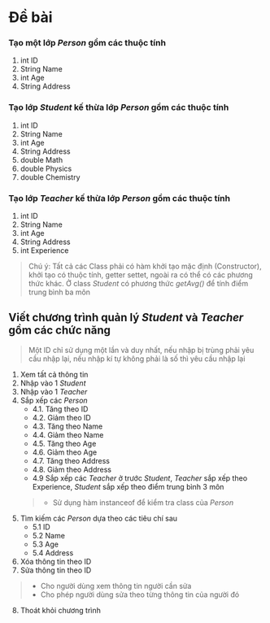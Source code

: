 # Đề bài
### Tạo một lớp *Person* gồm các thuộc tính
1. int ID 
2. String Name
3. int Age
4. String Address
### Tạo lớp *Student* kế thừa lớp *Person* gồm các thuộc tính
1. int ID 
2. String Name
3. int Age
4. String Address
5. double Math
6. double Physics
7. double Chemistry
### Tạo lớp *Teacher* kế thừa lớp *Person* gồm các thuộc tính 
1. int ID 
2. String Name
3. int Age
4. String Address
5. int Experience

> Chú ý: Tất cả các Class phải có hàm khởi tạo mặc định (Constructor), khởi tạo có thuộc tính, getter settet, ngoài ra có thể có các phương thức khác. Ở class *Student* có phương thức *getAvg()* để tính điểm trung bình ba môn

## Viết chương trình quản lý *Student* và *Teacher* gồm các chức năng
> Một ID chỉ sử dụng một lần và duy nhất, nếu nhập bị trùng phải yêu cầu nhập lại, nếu nhập kí tự không phải là số thì yêu cầu nhập lại

1. Xem tất cả thông tin
2. Nhập vào 1 *Student*
3. Nhập vào 1 *Teacher*
4. Sắp xếp các *Person* 
    - 4.1. Tăng theo ID
    - 4.2. Giảm theo ID
    - 4.3. Tăng theo Name
    - 4.4. Giảm theo Name
    - 4.5. Tăng theo Age
    - 4.6. Giảm theo Age
    - 4.7. Tăng theo Address
    - 4.8. Giảm theo Address
    - 4.9 Sắp xếp các *Teacher* ở trước *Student*, *Teacher* sắp xếp theo Experience, *Student* sắp xếp theo điểm trung bình 3 môn
    >- Sử dụng hàm instanceof để kiểm tra class của *Person*
5. Tìm kiếm các *Person* dựa theo các tiêu chí sau
    - 5.1 ID
    - 5.2 Name
    - 5.3 Age
    - 5.4 Address
6. Xóa thông tin theo ID
7. Sửa thông tin theo ID
>- Cho người dùng xem thông tin người cần sửa
>- Cho phép người dùng sửa theo từng thông tin của người đó
8. Thoát khỏi chương trình

